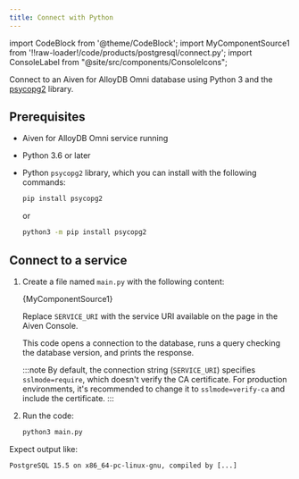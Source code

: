 ```yaml
---
title: Connect with Python
---
```


import CodeBlock from '@theme/CodeBlock';
import MyComponentSource1 from '!!raw-loader!/code/products/postgresql/connect.py';
import ConsoleLabel from "@site/src/components/ConsoleIcons";

Connect to an Aiven for AlloyDB Omni database using Python 3 and the [psycopg2](https://pypi.org/project/psycopg2/) library.

## Prerequisites

-   Aiven for AlloyDB Omni service running
-   Python 3.6 or later
-   Python `psycopg2` library, which you can install with the following commands:

    ```bash
    pip install psycopg2
    ```

    or

    ```bash
    python3 -m pip install psycopg2
    ```

## Connect to a service

1. Create a file named `main.py` with the following content:

   <CodeBlock language='python'>{MyComponentSource1}</CodeBlock>

   Replace `SERVICE_URI` with the service URI available on the
   <ConsoleLabel name="overview"/> page in the Aiven Console.

   This code opens a connection to the database, runs a query checking the database version,
   and prints the response.

   :::note
   By default, the connection string (`SERVICE_URI`) specifies `sslmode=require`, which
   doesn't verify the CA certificate. For production environments, it's recommended to
   change it to `sslmode=verify-ca` and include the certificate.
   :::

1. Run the code:

   ```bash
   python3 main.py
   ```

Expect output like:

```text
PostgreSQL 15.5 on x86_64-pc-linux-gnu, compiled by [...]
```
